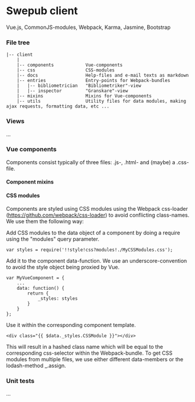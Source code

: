# Swepub client
Vue.js, CommonJS-modules, Webpack, Karma, Jasmine, Bootstrap

### File tree
```
|-- client
    |
    |-- components            Vue-components
    |-- css                   CSS-modules
    |-- docs                  Help-files and e-mail texts as markdown
    |-- entries               Entry-points for Webpack-bundles
    |   |-- bibliometrician   "Bibliometriker"-view
    |   |-- inspector         "Granskare"-view
    |-- mixins                Mixins for Vue-components
    |-- utils                 Utility files for data modules, making ajax requests, formatting data, etc ...
```

### Views
...

### Vue components
Components consist typically of three files: .js-, .html- and (maybe) a .css-file.

#### Component mixins

#### CSS modules
Components are styled using CSS modules using the Webpack css-loader (https://github.com/webpack/css-loader) to avoid conflicting class-names. We use them the following way:

Add CSS modules to the data object of a component by doing a require using the "modules" query parameter.

```
var styles = require('!!style!css?modules!./MyCSSModules.css');
```
Add it to the component data-function. We use an underscore-convention to avoid the style object being proxied by Vue.
```
var MyVueComponent = {
    ...
    data: function() {
        return {
            _styles: styles
        }
    }
};
```
Use it within the corresponding component template.
```
<div class="{{ $data._styles.CSSModule }}"></div>
```
This will result in a hashed class name which will be equal to the corresponding css-selector within the Webpack-bundle. To get CSS modules from multiple files, we use either different data-members or the lodash-method _.assign.

### Unit tests
...
